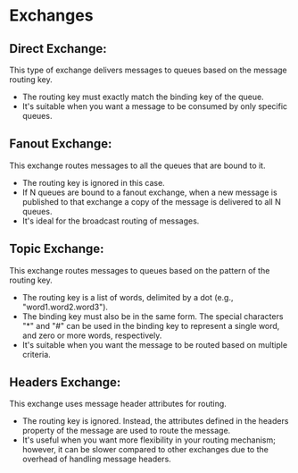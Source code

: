 


# Exchanges

## Direct Exchange:
This type of exchange delivers messages to queues based on the message routing key.
- The routing key must exactly match the binding key of the queue.
- It's suitable when you want a message to be consumed by only specific queues.

## Fanout Exchange:
This exchange routes messages to all the queues that are bound to it.
- The routing key is ignored in this case. 
- If N queues are bound to a fanout exchange, when a new message is published to that exchange a copy of the message is delivered to all N queues.
- It's ideal for the broadcast routing of messages.

## Topic Exchange:
This exchange routes messages to queues based on the pattern of the routing key.
- The routing key is a list of words, delimited by a dot (e.g., "word1.word2.word3").
- The binding key must also be in the same form. The special characters "*" and "#" can be used in the binding key to represent a single word, and zero or more words, respectively.
- It's suitable when you want the message to be routed based on multiple criteria.

## Headers Exchange:
This exchange uses message header attributes for routing.
- The routing key is ignored. Instead, the attributes defined in the headers property of the message are used to route the message.
- It's useful when you want more flexibility in your routing mechanism; however, it can be slower compared to other exchanges due to the overhead of handling message headers.
